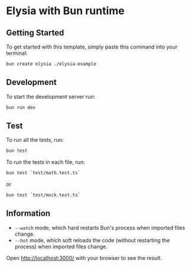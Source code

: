 # Elysia with Bun runtime

## Getting Started

To get started with this template, simply paste this command into your terminal:

```bash
bun create elysia ./elysia-example
```

## Development

To start the development server run:

```bash
bun run dev
```

## Test

To run all the tests, run:

```bash
bun test
```

To run the tests in each file, run:

```bash
bun test `test/math.test.ts`
```

or

```bash
bun test `test/mock.test.ts`
```

## Information

- `--watch` mode, which hard restarts Bun's process when imported files change.
- `--hot` mode, which soft reloads the code (without restarting the process) when imported files change.

Open <http://localhost:3000/> with your browser to see the result.
